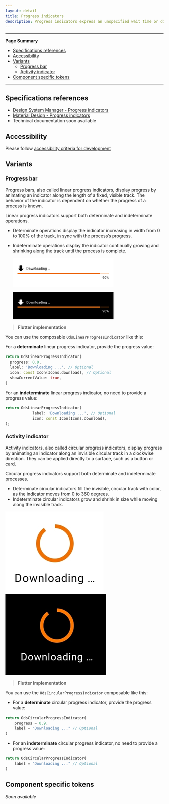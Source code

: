 ```yaml
---
layout: detail
title: Progress indicators
description: Progress indicators express an unspecified wait time or display the length of a process.
---
```


---

**Page Summary**

* [Specifications references](#specifications-references)
* [Accessibility](#accessibility)
* [Variants](#variants)
    * [Progress bar](#progress-bar)
    * [Activity indicator](#activity-indicator)
* [Component specific tokens](#component-specific-tokens)

---

## Specifications references

- [Design System Manager - Progress indicators](https://system.design.orange.com/0c1af118d/p/085a98-progress-indicators/b/623d1d)
- [Material Design - Progress indicators](https://m3.material.io/components/progress-indicators/accessibility)
- Technical documentation soon available

## Accessibility

Please follow [accessibility criteria for development](https://m3.material.io/components/progress-indicators/accessibility)

## Variants

### Progress bar

Progress bars, also called linear progress indicators, display progress by animating an indicator along the length of a fixed,
visible track. The behavior of the indicator is dependent on whether the progress of a process is
known.

Linear progress indicators support both determinate and indeterminate operations.

* Determinate operations display the indicator increasing in width
  from 0 to 100% of the track, in sync with the process’s progress.
* Indeterminate operations display the indicator continually growing
  and shrinking along the track until the process is complete.

  ![Progress bar light](images/progress_linear_light.png)

  ![Progress bar dark](images/progress_linear_dark.png)

> **Flutter implementation**

You can use the composable `OdsLinearProgressIndicator` like this:

For a **determinate** linear progress indicator, provide the progress value:

```dart
return OdsLinearProgressIndicator(
  progress: 0.9,
  label: 'Downloading ...', // Optional
  icon: const Icon(Icons.download), // Optional
  showCurrentValue: true,
)
```

For an **indeterminate** linear progress indicator, no need to provide a progress value:

```dart
return OdsLinearProgressIndicator(
            label: 'Downloading ...', // Optional
            icon: const Icon(Icons.download),
);
```


### Activity indicator

Activity indicators, also called circular progress indicators, display progress by animating an indicator along an
invisible circular track in a clockwise direction. They can be applied directly
to a surface, such as a button or card.

Circular progress indicators support both determinate and indeterminate
processes.

* Determinate circular indicators fill the invisible, circular track with
  color, as the indicator moves from 0 to 360 degrees.
* Indeterminate circular indicators grow and shrink in size while moving along
  the invisible track.

![Activity indicator light](images/progress_circular_light.png)  ![Activity indicator dark](images/progress_circular_dark.png)

> **Flutter implementation**

You can use the `OdsCircularProgressIndicator` composable like this:

- For a **determinate** circular progress indicator, provide the progress value:

```dart
return OdsCircularProgressIndicator(
    progress = 0.9,
    label = "Downloading ..." // Optional
)
```

- For an **indeterminate** circular progress indicator, no need to provide a progress value:

```dart
return OdsCircularProgressIndicator(
    label = "Downloading ..." // Optional
)
```

## Component specific tokens

_Soon available_
